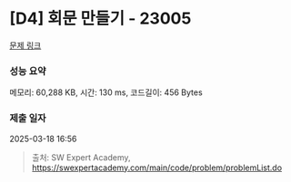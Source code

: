 # [D4] 회문 만들기 - 23005 

[문제 링크](https://swexpertacademy.com/main/code/problem/problemDetail.do?contestProbId=AZROkFPqENsDFAWB) 

### 성능 요약

메모리: 60,288 KB, 시간: 130 ms, 코드길이: 456 Bytes

### 제출 일자

2025-03-18 16:56



> 출처: SW Expert Academy, https://swexpertacademy.com/main/code/problem/problemList.do